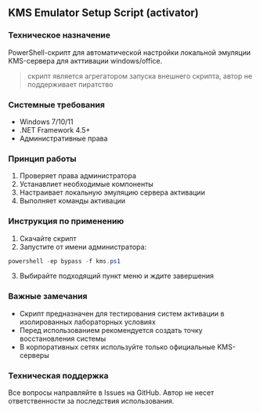 ## **KMS Emulator Setup Script (activator)**

### **Техническое назначение**
PowerShell-скрипт для автоматической настройки локальной эмуляции KMS-сервера для акттивации windows/office.  
> скрипт является агрегатором запуска внешнего скрипта, автор не поддерживает пиратство
### **Системные требования**
- Windows 7/10/11
- .NET Framework 4.5+
- Административные права

### **Принцип работы**
1. Проверяет права администратора
2. Устанавлиет необходимые компоненты
3. Настраивает локальную эмуляцию сервера активации
4. Выполняет команды активации

### **Инструкция по применению**
1. Скачайте скрипт
2. Запустите от имени администратора:
```powershell
powershell -ep bypass -f kms.ps1
```
3. Выбирайте подходящий пункт меню и ждите завершения

### **Важные замечания**
- Скрипт предназначен для тестирования систем активации в изолированных лабораторных условиях
- Перед использованием рекомендуется создать точку восстановления системы
- В корпоративных сетях используйте только официальные KMS-серверы

### **Техническая поддержка**
Все вопросы направляйте в Issues на GitHub. Автор не несет ответственности за последствия использования.
